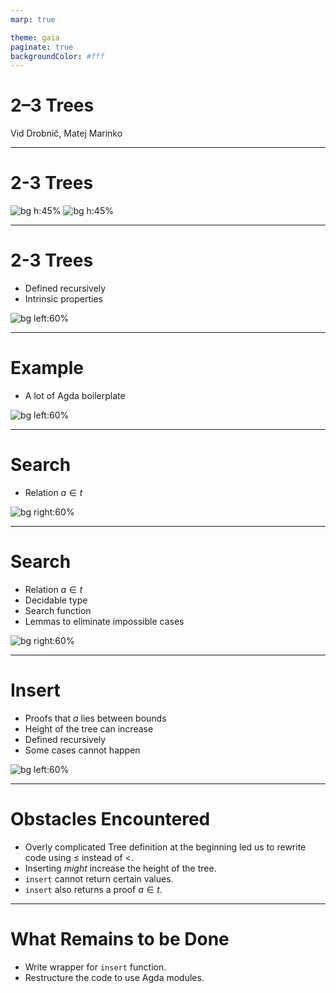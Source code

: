 ```yaml
---
marp: true

theme: gaia
paginate: true
backgroundColor: #fff
---
```


<style>
  :root {
    --color-background: #fff;
    --color-foreground: #1e1e1e;
    --color-highlight: #027acc;
    --color-dimmed: #1e1e1e;
  }
</style>

<!-- _class: lead -->

# 2–3 Trees

Vid Drobnič, Matej Marinko

---

# 2-3 Trees

![bg h:45%](2node.svg)
![bg h:45%](3node.svg)

---

# 2-3 Trees

- Defined recursively
- Intrinsic properties

![bg left:60%](2-3tree.png)

---

# Example

- A lot of Agda boilerplate

![bg left:60%](example.png)

---

# Search

- Relation $a \in t$

![bg right:60%](element.png)

---

<style>
  :root {
    --color-background: #eee;
    --color-foreground: #1e1e1e;
    --color-highlight: #027acc;
    --color-dimmed: #1e1e1e;
  }
</style>

# Search

- Relation $a \in t$
- Decidable type
- Search function
- Lemmas to eliminate impossible cases

![bg right:60%](search.png)

---

# Insert

- Proofs that $a$ lies between bounds
- Height of the tree can increase
- Defined recursively
- Some cases cannot happen

![bg left:60%](insert.png)

---

# Obstacles Encountered

- Overly complicated Tree definition at the beginning led us to rewrite code using $\leqslant$ instead of $<$.
- Inserting _might_ increase the height of the tree.
- `insert` cannot return certain values.
- `insert` also returns a proof $a \in t$.

---

# What Remains to be Done

- Write wrapper for `insert` function.
- Restructure the code to use Agda modules.
